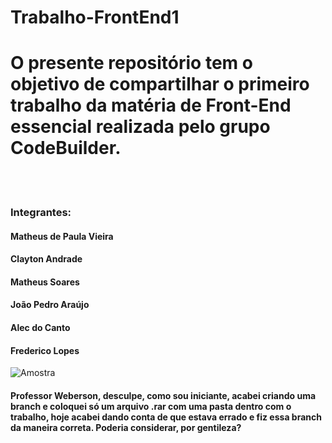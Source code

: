 # Trabalho-FrontEnd1
<h1>O presente repositório tem o objetivo de compartilhar o primeiro trabalho da matéria de Front-End essencial realizada pelo grupo CodeBuilder.</h1> <br><br>
<h3>Integrantes:</h3>
<h4>Matheus de Paula Vieira</h4>
<h4>Clayton Andrade</h4>
<h4>Matheus Soares</h4>
<h4>João Pedro Araújo</h4>
<h4>Alec do Canto</h4>
<h4>Frederico Lopes</h4>
<img src="https://i.ibb.co/FW6zh6F/trabalho-frontend.png" alt="Amostra">
<h4>Professor Weberson, desculpe, como sou iniciante, acabei criando uma branch e coloquei só um arquivo .rar com uma pasta dentro com o trabalho, hoje acabei dando conta de que estava errado e fiz essa branch da maneira correta. Poderia considerar, por gentileza?</h4>
